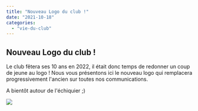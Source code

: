 ```yaml
---
title: "Nouveau Logo du club !"
date: "2021-10-18"
categories: 
  - "vie-du-club"
---
```


## Nouveau Logo du club !

Le club fêtera ses 10 ans en 2022, il était donc temps de redonner un coup de jeune au logo ! Nous vous présentons ici le nouveau logo qui remplacera progressivement l'ancien sur toutes nos communications.

A bientôt autour de l'échiquier ;)

![](https://echecs-veigy.fr/wp-content/uploads/2021/10/Logo-medium2021-Square.png)
